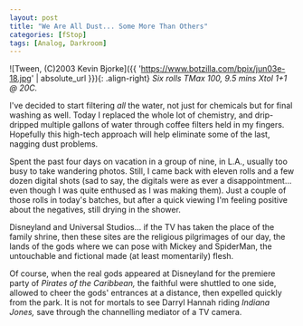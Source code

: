 ```yaml
---
layout: post
title: "We Are All Dust... Some More Than Others"
categories: [fStop]
tags: [Analog, Darkroom]
---
```



![Tween, (C)2003 Kevin Bjorke]({{ 'https://www.botzilla.com/bpix/jun03e-18.jpg' | absolute_url }}){: .align-right}
<i>Six rolls TMax 100, 9.5 mins Xtol 1+1 @ 20C.</i>

I've decided to start filtering <i>all</i> the water, not just for chemicals but for final washing as well. Today I replaced the whole lot of chemistry, and drip-dripped multiple gallons of water through coffee filters held in my fingers. Hopefully this high-tech approach will help eliminate some of the last, nagging dust problems.

Spent the past four days on vacation in a group of nine, in L.A., usually too busy to take wandering photos. Still, I came back with eleven rolls and a few dozen digital shots (sad to say, the digitals were as ever a disappointment... even though I was quite enthused as I was making them). Just a couple of those rolls in today's batches, but after a quick viewing I'm feeling positive about the negatives, still drying in the shower.

Disneyland and Universal Studios... if the TV has taken the place of the family shrine, then these sites are the religious pilgrimages of our day, the lands of the gods where we can pose with Mickey and SpiderMan, the untouchable and fictional made (at least momentarily) flesh.

Of course, when the real gods appeared at Disneyland for the premiere party of <i>Pirates of the Caribbean,</i> the faithful were shuttled to one side, allowed to cheer the gods' entrances at a distance, then expelled quickly from the park. It is not for mortals to see Darryl Hannah riding <i>Indiana Jones,</i> save through the channelling mediator of a TV camera.
